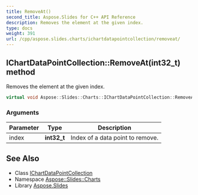 ```yaml
---
title: RemoveAt()
second_title: Aspose.Slides for C++ API Reference
description: Removes the element at the given index.
type: docs
weight: 391
url: /cpp/aspose.slides.charts/ichartdatapointcollection/removeat/
---
```

## IChartDataPointCollection::RemoveAt(int32_t) method


Removes the element at the given index.

```cpp
virtual void Aspose::Slides::Charts::IChartDataPointCollection::RemoveAt(int32_t index)=0
```


### Arguments

| Parameter | Type | Description |
| --- | --- | --- |
| index | **int32_t** | Index of a data point to remove. |

## See Also

* Class [IChartDataPointCollection](./)
* Namespace [Aspose::Slides::Charts](../)
* Library [Aspose.Slides](../../)